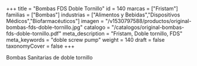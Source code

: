 +++
title = "Bombas FDS Doble Tornillo"
id = 140
marcas = ["Fristam"]
familias = ["Bombas"]
industrias = ["Alimentos y Bebidas","Dispositivos Médicos","Biofarmacéuticos"]
imagen = "/v1530797588/productos/original-bombas-fds-doble-tornillo.jpg"
catalogo = "/catalogos/original-bombas-fds-doble-tornillo.pdf"
meta_description = "Fristam, Doble tornillo, FDS"
meta_keywords = "doble screw pump"
weight = 140
draft = false
taxonomyCover = false
+++
<p>Bombas Sanitarias de doble tornillo</p>